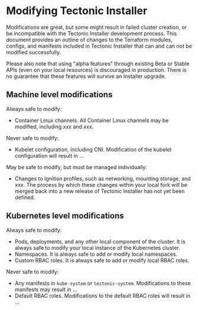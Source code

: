 # Modifying Tectonic Installer

Modifications are great, but some might result in failed cluster creation, or be incompatible with the Tectonic Installer development process. This document provides an outline of changes to the Terraform modules, configs, and manifests included in Tectonic Installer that can and can not be modified successfully.

Please also note that using "alpha features" through existing Beta or Stable APIs (even on your local resources) is discouraged in production. There is no guarantee that these features will survive an Installer upgrade.

## Machine level modifications

Always safe to modify:
* Container Linux channels. All Container Linux channels may be modified, including xxx and xxx.

Never safe to modify:
* Kubelet configuration, including CNI. Modification of the kubelet configuration will result in ...

May be safe to modify, but must be managed individually:
* Changes to Ignition profiles, such as networking, mounting storage, and xxx. The process by which these changes within your local fork will be merged back into a new release of Tectonic Installer has not yet been defined.

## Kubernetes level modifications

Always safe to modify:
* Pods, deployments, and any other local component of the cluster. It is always safe to modify your local instance of the Kubernetes cluster.
* Namespaces. It is always safe to add or modify local namespaces.
* Custom RBAC roles. It is always safe to add or modify local RBAC roles.

Never safe to modify:
* Any manifests in `kube-system` or `tectonic-system`. Modifications to these manifests may result in ...
* Default RBAC roles. Modifications to the default RBAC roles will result in ...
